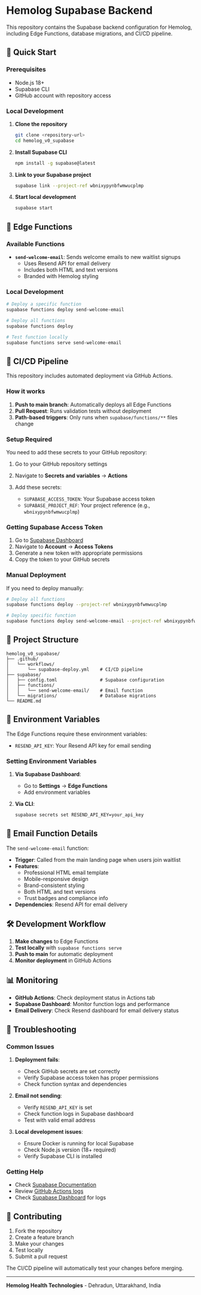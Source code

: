# Hemolog Supabase Backend

This repository contains the Supabase backend configuration for Hemolog, including Edge Functions, database migrations, and CI/CD pipeline.

## 🚀 Quick Start

### Prerequisites
- Node.js 18+
- Supabase CLI
- GitHub account with repository access

### Local Development

1. **Clone the repository**
   ```bash
   git clone <repository-url>
   cd hemolog_v0_supabase
   ```

2. **Install Supabase CLI**
   ```bash
   npm install -g supabase@latest
   ```

3. **Link to your Supabase project**
   ```bash
   supabase link --project-ref wbnixypynbfwmwucplmp
   ```

4. **Start local development**
   ```bash
   supabase start
   ```

## 🔧 Edge Functions

### Available Functions

- **`send-welcome-email`**: Sends welcome emails to new waitlist signups
  - Uses Resend API for email delivery
  - Includes both HTML and text versions
  - Branded with Hemolog styling

### Local Development

```bash
# Deploy a specific function
supabase functions deploy send-welcome-email

# Deploy all functions
supabase functions deploy

# Test function locally
supabase functions serve send-welcome-email
```

## 🚀 CI/CD Pipeline

This repository includes automated deployment via GitHub Actions.

### How it works

1. **Push to main branch**: Automatically deploys all Edge Functions
2. **Pull Request**: Runs validation tests without deployment
3. **Path-based triggers**: Only runs when `supabase/functions/**` files change

### Setup Required

You need to add these secrets to your GitHub repository:

1. Go to your GitHub repository settings
2. Navigate to **Secrets and variables** → **Actions**
3. Add these secrets:

   - `SUPABASE_ACCESS_TOKEN`: Your Supabase access token
   - `SUPABASE_PROJECT_REF`: Your project reference (e.g., `wbnixypynbfwmwucplmp`)

### Getting Supabase Access Token

1. Go to [Supabase Dashboard](https://supabase.com/dashboard)
2. Navigate to **Account** → **Access Tokens**
3. Generate a new token with appropriate permissions
4. Copy the token to your GitHub secrets

### Manual Deployment

If you need to deploy manually:

```bash
# Deploy all functions
supabase functions deploy --project-ref wbnixypynbfwmwucplmp

# Deploy specific function
supabase functions deploy send-welcome-email --project-ref wbnixypynbfwmwucplmp
```

## 📁 Project Structure

```
hemolog_v0_supabase/
├── .github/
│   └── workflows/
│       └── supabase-deploy.yml    # CI/CD pipeline
├── supabase/
│   ├── config.toml                # Supabase configuration
│   ├── functions/
│   │   └── send-welcome-email/    # Email function
│   └── migrations/                # Database migrations
└── README.md
```

## 🔐 Environment Variables

The Edge Functions require these environment variables:

- `RESEND_API_KEY`: Your Resend API key for email sending

### Setting Environment Variables

1. **Via Supabase Dashboard**:
   - Go to **Settings** → **Edge Functions**
   - Add environment variables

2. **Via CLI**:
   ```bash
   supabase secrets set RESEND_API_KEY=your_api_key
   ```

## 📧 Email Function Details

The `send-welcome-email` function:

- **Trigger**: Called from the main landing page when users join waitlist
- **Features**: 
  - Professional HTML email template
  - Mobile-responsive design
  - Brand-consistent styling
  - Both HTML and text versions
  - Trust badges and compliance info
- **Dependencies**: Resend API for email delivery

## 🛠️ Development Workflow

1. **Make changes** to Edge Functions
2. **Test locally** with `supabase functions serve`
3. **Push to main** for automatic deployment
4. **Monitor deployment** in GitHub Actions

## 📊 Monitoring

- **GitHub Actions**: Check deployment status in Actions tab
- **Supabase Dashboard**: Monitor function logs and performance
- **Email Delivery**: Check Resend dashboard for email delivery status

## 🔧 Troubleshooting

### Common Issues

1. **Deployment fails**:
   - Check GitHub secrets are set correctly
   - Verify Supabase access token has proper permissions
   - Check function syntax and dependencies

2. **Email not sending**:
   - Verify `RESEND_API_KEY` is set
   - Check function logs in Supabase dashboard
   - Test with valid email address

3. **Local development issues**:
   - Ensure Docker is running for local Supabase
   - Check Node.js version (18+ required)
   - Verify Supabase CLI is installed

### Getting Help

- Check [Supabase Documentation](https://supabase.com/docs)
- Review [GitHub Actions logs](https://github.com/your-repo/actions)
- Check [Supabase Dashboard](https://supabase.com/dashboard) for logs

## 📝 Contributing

1. Fork the repository
2. Create a feature branch
3. Make your changes
4. Test locally
5. Submit a pull request

The CI/CD pipeline will automatically test your changes before merging.

---

**Hemolog Health Technologies** - Dehradun, Uttarakhand, India
